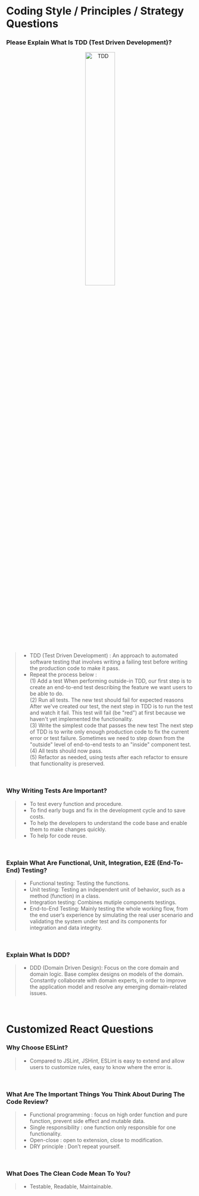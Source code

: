 # Coding Style / Principles / Strategy Questions

### **Please Explain What Is TDD (Test Driven Development)?** 
<p align="center">
<img src="img/TDD.png" alt="TDD" title="TDD" width="40%">
</p>

<br/>

> - TDD (Test Driven Development) : An approach to automated software testing that involves writing a failing test before writing the production code to make it pass.
> - Repeat the process below :  <br/>
(1) Add a test 
When performing outside-in TDD, our first step is to create an end-to-end test describing the feature we want users to be able to do.  <br/>
(2) Run all tests. The new test should fail for expected reasons
After we've created our test, the next step in TDD is to run the test and watch it fail. This test will fail (be "red") at first because we haven't yet implemented the functionality. <br/>
(3) Write the simplest code that passes the new test
The next step of TDD is to write only enough production code to fix the current error or test failure. Sometimes we need to step down from the "outside" level of end-to-end tests to an "inside" component test. <br/>
(4) All tests should now pass. <br/>
(5) Refactor as needed, using tests after each refactor to ensure that functionality is preserved.  <br/>

<br/>

### **Why Writing Tests Are Important?**
 > - To test every function and procedure.
 > - To find early bugs and fix in the development cycle and to save costs.
 > - To help the developers to understand the code base and enable them to make changes quickly.
 > - To help for code reuse.

<br/>

### **Explain What Are Functional, Unit, Integration, E2E (End-To-End) Testing?**

> - Functional testing: Testing the functions. 
> - Unit testing: Testing an independent unit of behavior, such as a method (function) in a class.
> - Integration testing: Combines mutiple components testings.
> - End-to-End Testing: Mainly testing the whole working flow,  from the end user’s experience by simulating the real user scenario and validating the system under test and its components for integration and data integrity.

<br/>

### **Explain What Is DDD?** 
> - DDD (Domain Driven Design):  Focus on the core domain and domain logic.
Base complex designs on models of the domain. Constantly collaborate with domain experts, in order to improve the application model and resolve any emerging domain-related issues.

<br/>


# Customized React Questions

### **Why Choose ESLint?**
> - Compared to JSLint, JSHint, ESLint is easy to extend and allow users to customize rules, easy to know where the error is.

<br/>

### **What Are The Important Things You Think About During The Code Review?**
> - Functional programming : focus on high order function and pure function, prevent side effect and mutable data. 
> - Single responsibility : one function only responsible for one functionality. 
> - Open-close : open to extension, close to modification. 
> - DRY principle : Don’t repeat yourself.

<br/>

### **What Does The Clean Code Mean To You?** 
> - Testable, Readable, Maintainable.
